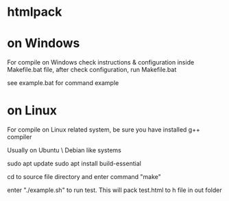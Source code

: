 # htmlpack


# on Windows
For compile on Windows check instructions & configuration inside Makefile.bat file, after check configuration, run Makefile.bat

see example.bat for command example

# on Linux
For compile on Linux related system, be sure you have installed g++ compiler

Usually on Ubuntu \ Debian like systems

sudo apt update
sudo apt install build-essential

cd to source file directory and enter command "make"

enter "./example.sh" to run test. This will pack test.html to h file in out folder